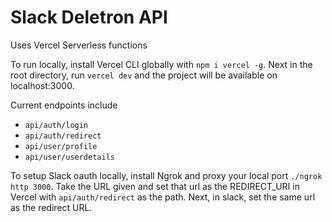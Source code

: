 # Slack Deletron API

Uses Vercel Serverless functions

To run locally, install Vercel CLI globally with `npm i vercel -g`. Next in the root directory, run `vercel dev` and the project will be available on localhost:3000.

Current endpoints include

- `api/auth/login`
- `api/auth/redirect`
- `api/user/profile`
- `api/user/userdetails`

To setup Slack oauth locally, install Ngrok and proxy your local port `./ngrok http 3000`.
Take the URL given and set that url as the REDIRECT_URI in Vercel with `api/auth/redirect` as the path.
Next, in slack, set the same url as the redirect URL.
